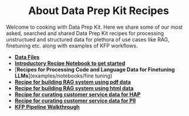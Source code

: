 
<h1 align="center">About Data Prep Kit Recipes</h1>

Welcome to cooking with Data Prep Kit. Here we share some of our most asked, searched and shared Data Prep Kit recipes for processing unstructued and structured data for plethora of use cases like RAG, finetuning etc. along with examples of KFP workflows.

 - [**Data Files**](examples/data-files/)
 - [**Introductory Recipe Notebook to get started**](examples/notebooks/Run_your_first_transform_colab.ipynb)
 - [**Recipes for Processing Code and Language Data for Finetuning LLMs**](examples/notebooks/fine tuning)
 - [**Recipe for building RAG system using pdf data**](examples/notebooks/rag)
 - [**Recipe for building RAG system using html data**](examples/notebooks/rag-html-1)
 - [**Recipe for curating customer service data for HAP**](examples/notebooks/hap)
 - [**Recipe for curating customer service data for PII**](examples/notebooks/PII)
 - [**KFP Pipeline Walkthrough**](kfp-pipelines/superworkflows)